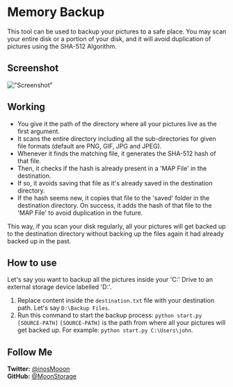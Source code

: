 # Memory Backup
This tool can be used to backup your pictures to a safe place. You may scan your entire disk or a portion of your disk, and it will avoid duplication of pictures using the SHA-512 Algorithm.

## Screenshot
!["Screenshot"](https://i.ibb.co/qkZYYGz/Screenshot-9.png "Screenshot of 'start.py'")

## Working
- You give it the path of the directory where all your pictures live as the first argument.
- It scans the entire directory including all the sub-directories for given file formats (default are PNG, GIF, JPG and JPEG).
- Whenever it finds the matching file, it generates the SHA-512 hash of that file.
- Then, it checks if the hash is already present in a 'MAP File' in the destination.
- If so, it avoids saving that file as it's already saved in the destination directory.
- If the hash seems new, it copies that file to the 'saved' folder in the destination directory. On success, it adds the hash of that file to the 'MAP File' to avoid duplication in the future.

This way, if you scan your disk regularly, all your pictures will get backed up to the destination directory without backing up the files again it had already backed up in the past.

## How to use
Let's say you want to backup all the pictures inside your 'C:' Drive to an external storage device labelled 'D:'.
1. Replace content inside the `destination.txt` file with your destination path. Let's say `D:\Backup Files`.
2. Run this command to start the backup process: `python start.py [SOURCE-PATH]`
`[SOURCE-PATH]`  is the path from where all your pictures will get backed up. For example: `python start.py C:\Users\john`.

## Follow Me
**Twitter:** [@inosMooon](https://twitter.com/inosMooon)  
**GitHub:** [@MoonStorage](https://github.com/MoonStorage)
